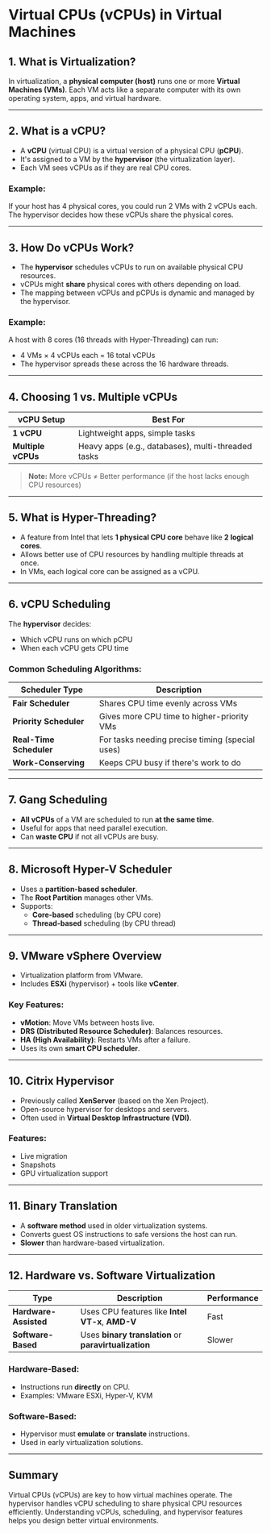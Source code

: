 # Virtual CPUs (vCPUs) in Virtual Machines

## 1. What is Virtualization?

In virtualization, a **physical computer (host)** runs one or more **Virtual Machines (VMs)**. Each VM acts like a separate computer with its own operating system, apps, and virtual hardware.

---

## 2. What is a vCPU?

- A **vCPU** (virtual CPU) is a virtual version of a physical CPU (**pCPU**).
- It's assigned to a VM by the **hypervisor** (the virtualization layer).
- Each VM sees vCPUs as if they are real CPU cores.

### Example:
If your host has 4 physical cores, you could run 2 VMs with 2 vCPUs each. The hypervisor decides how these vCPUs share the physical cores.

---

## 3. How Do vCPUs Work?

- The **hypervisor** schedules vCPUs to run on available physical CPU resources.
- vCPUs might **share** physical cores with others depending on load.
- The mapping between vCPUs and pCPUs is dynamic and managed by the hypervisor.

### Example:
A host with 8 cores (16 threads with Hyper-Threading) can run:
- 4 VMs × 4 vCPUs each = 16 total vCPUs
- The hypervisor spreads these across the 16 hardware threads.

---

## 4. Choosing 1 vs. Multiple vCPUs

| vCPU Setup         |                Best For                            |
|--------------------|----------------------------------------------------|
| **1 vCPU**         | Lightweight apps, simple tasks                     |
| **Multiple vCPUs** | Heavy apps (e.g., databases), multi-threaded tasks |

> **Note:** More vCPUs ≠ Better performance (if the host lacks enough CPU resources)

---

## 5. What is Hyper-Threading?

- A feature from Intel that lets **1 physical CPU core** behave like **2 logical cores**.
- Allows better use of CPU resources by handling multiple threads at once.
- In VMs, each logical core can be assigned as a vCPU.

---

## 6. vCPU Scheduling

The **hypervisor** decides:
- Which vCPU runs on which pCPU
- When each vCPU gets CPU time

### Common Scheduling Algorithms:

| Scheduler Type          | Description                                     |
|-------------------------|-------------------------------------------------|
| **Fair Scheduler**      | Shares CPU time evenly across VMs               |
| **Priority Scheduler**  | Gives more CPU time to higher-priority VMs      |
| **Real-Time Scheduler** | For tasks needing precise timing (special uses) |
| **Work-Conserving**     | Keeps CPU busy if there's work to do            |

---

## 7. Gang Scheduling

- **All vCPUs** of a VM are scheduled to run **at the same time**.
- Useful for apps that need parallel execution.
- Can **waste CPU** if not all vCPUs are busy.

---

## 8. Microsoft Hyper-V Scheduler

- Uses a **partition-based scheduler**.
- The **Root Partition** manages other VMs.
- Supports:
  - **Core-based** scheduling (by CPU core)
  - **Thread-based** scheduling (by CPU thread)

---

## 9. VMware vSphere Overview

- Virtualization platform from VMware.
- Includes **ESXi** (hypervisor) + tools like **vCenter**.

### Key Features:
- **vMotion**: Move VMs between hosts live.
- **DRS (Distributed Resource Scheduler)**: Balances resources.
- **HA (High Availability)**: Restarts VMs after a failure.
- Uses its own **smart CPU scheduler**.

---

## 10. Citrix Hypervisor

- Previously called **XenServer** (based on the Xen Project).
- Open-source hypervisor for desktops and servers.
- Often used in **Virtual Desktop Infrastructure (VDI)**.

### Features:
- Live migration
- Snapshots
- GPU virtualization support

---

## 11. Binary Translation

- A **software method** used in older virtualization systems.
- Converts guest OS instructions to safe versions the host can run.
- **Slower** than hardware-based virtualization.

---

## 12. Hardware vs. Software Virtualization

| Type                        | Description                                                 | Performance |
|-----------------------------|-------------------------------------------------------------|-------------|
| **Hardware-Assisted**       | Uses CPU features like **Intel VT-x**, **AMD-V**            | Fast        |
| **Software-Based**          | Uses **binary translation** or **paravirtualization**       | Slower      |

### Hardware-Based:
- Instructions run **directly** on CPU.
- Examples: VMware ESXi, Hyper-V, KVM

### Software-Based:
- Hypervisor must **emulate** or **translate** instructions.
- Used in early virtualization solutions.

---

## Summary
Virtual CPUs (vCPUs) are key to how virtual machines operate. The hypervisor handles vCPU scheduling to share physical CPU resources efficiently. Understanding vCPUs, scheduling, and hypervisor features helps you design better virtual environments.

